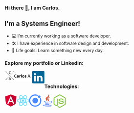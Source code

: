 
### Hi there 👋, I am Carlos.
## I'm a Systems Engineer!

- 💻 I’m currently working as a software developer.
- 🛠 I have experience in software design and development.
- 🎯 Life goals: Learn something new every day.

### Explore my portfolio or Linkedin:

[<img align="left" alt="Portfolio" width="90px" src="img/logo.png" />][portfolio]
[<img align="left" alt="LinkedIn" width="40px" src="img/linkedin.svg" />][linkedin]

<br />

### Technologies:

<img align="left" alt="Angular" width="40px" src="img/angular.svg" />
<img align="left" alt="React" width="40px" src="img/react.svg" />
<img align="left" alt="Ionic" width="40px" src="img/ionic.svg" />
<img align="left" alt="Java" width="40px" src="img/java.svg" />
<img align="left" alt="Node.js" width="40px" src="img/nodejs.svg" />

<br />
<br />


[portfolio]: https://www.carlosaguirre.tech/
[linkedin]: linkedin.com/in/carlos-andrés-aguirre-cañas-33612b134
